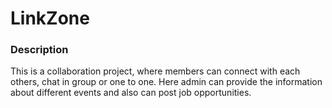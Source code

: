 # LinkZone 

### Description
This is a collaboration project, where members can connect with each others, chat in group or one to one. Here admin can provide the information about different events and also can post job opportunities. 
